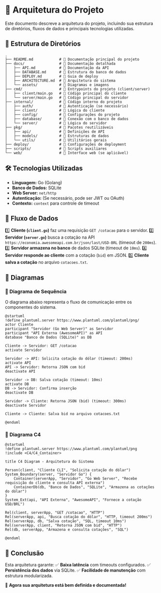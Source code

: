 # 📌 Arquitetura do Projeto

Este documento descreve a arquitetura do projeto, incluindo sua estrutura de diretórios, fluxos de dados e principais tecnologias utilizadas.

## 📂 Estrutura de Diretórios

```
.
├── README.md            # 📌 Documentação principal do projeto
├── docs/                # 📂 Documentação detalhada
│   ├── API.md           # 📌 Documentação da API
│   ├── DATABASE.md      # 📌 Estrutura do banco de dados
│   ├── DEPLOY.md        # 📌 Guia de deploy
│   ├── ARCHITECTURE.md  # 📌 Arquitetura do sistema
│   └── assets/          # 📂 Diagramas e imagens
├── cmd/                 # 📂 Entrypoints do projeto (client/server)
│   ├── client/main.go   # 📌 Código principal do cliente
│   └── server/main.go   # 📌 Código principal do servidor
├── internal/            # 📂 Código interno do projeto
│   ├── auth/            # 📌 Autenticação (se necessário)
│   ├── client/          # 📌 Lógica do cliente
│   ├── config/          # 📌 Configurações do projeto
│   ├── database/        # 📌 Conexão com o banco de dados
│   └── server/          # 📌 Lógica do servidor
├── pkg/                 # 📂 Pacotes reutilizáveis
│   ├── api/             # 📌 Definições de API
│   ├── models/          # 📌 Estruturas de dados
│   └── utils/           # 📌 Utilitários gerais
├── deploy/              # 📂 Configurações de deployment
├── scripts/             # 📂 Scripts auxiliares
└── web/                 # 📂 Interface web (se aplicável)
```

## 🛠️ Tecnologias Utilizadas
- **Linguagem:** Go (Golang)
- **Banco de Dados:** SQLite
- **Web Server:** `net/http`
- **Autenticação:** (Se necessário, pode ser JWT ou OAuth)
- **Contexto:** `context` para controle de timeout

## 🔄 Fluxo de Dados
1️⃣ **Cliente (`client.go`)** faz uma requisição `GET /cotacao` para o servidor.
2️⃣ **Servidor (`server.go`)** busca a cotação na API `https://economia.awesomeapi.com.br/json/last/USD-BRL` (timeout de `200ms`).
3️⃣ **Servidor armazena no banco** de dados SQLite (timeout de `10ms`).
4️⃣ **Servidor responde ao cliente** com a cotação (`bid`) em JSON.
5️⃣ **Cliente salva a cotação** no arquivo `cotacoes.txt`.

## 📌 Diagramas
### 📌 Diagrama de Sequência

O diagrama abaixo representa o fluxo de comunicação entre os componentes do sistema.

```plantuml
@startuml
!define plantuml.server https://www.plantuml.com/plantuml/png/
actor Cliente
participant "Servidor (Go Web Server)" as Servidor
participant "API Externa (AwesomeAPI)" as API
database "Banco de Dados (SQLite)" as DB

Cliente -> Servidor: GET /cotacao
activate Servidor

Servidor -> API: Solicita cotação do dólar (timeout: 200ms)
activate API
API -> Servidor: Retorna JSON com bid
deactivate API

Servidor -> DB: Salva cotação (timeout: 10ms)
activate DB
DB -> Servidor: Confirma inserção
deactivate DB

Servidor -> Cliente: Retorna JSON (bid) (timeout: 300ms)
deactivate Servidor

Cliente -> Cliente: Salva bid no arquivo cotacoes.txt

@enduml
```
### 📌 **Diagrama C4**

```plantuml
@startuml
!define plantuml.server https://www.plantuml.com/plantuml/png
!include <C4/C4_Container>

title C4 Diagram - Arquitetura do Sistema

Person(client, "Cliente CLI", "Solicita cotação do dólar")
System_Boundary(server, "Servidor Go") {
    Container(serverApp, "Servidor", "Go Web Server", "Recebe requisição do cliente e consulta API externa")
    ContainerDb(db, "Banco de Dados", "SQLite", "Armazena as cotações do dólar")
}
System_Ext(api, "API Externa", "AwesomeAPI", "Fornece a cotação USD/BRL")

Rel(client, serverApp, "GET /cotacao", "HTTP")
Rel(serverApp, api, "Busca cotação do dólar", "HTTP, timeout 200ms")
Rel(serverApp, db, "Salva cotação", "SQL, timeout 10ms")
Rel(serverApp, client, "Retorna JSON com bid", "HTTP")
Rel(db, serverApp, "Armazena e consulta cotações", "SQL")

@enduml
```


## 🚀 Conclusão
Esta arquitetura garante:
✅ **Baixa latência** com timeouts configurados.
✅ **Persistência dos dados** via SQLite.
✅ **Facilidade de manutenção** com estrutura modularizada.

🚀 **Agora sua arquitetura está bem definida e documentada!**
